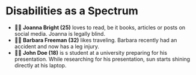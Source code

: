 # Disabilities as a Spectrum
- 👩‍💻 **Joanna Bright (25)** loves to read, be it books, articles or posts on social media. Joanna is legally blind.
- 👩‍🦰 **Barbara Freeman (32)** likes traveling. Barbara recently had an accident and now has a leg injury.
- 👨‍🎓 **John Doe (18)** is s student at a university preparing for his presentation. While researching for his presentation, sun starts shining directly at his laptop.

<!--
4 User Personas
2: permanent, 1 temporary, 1 situational
-->
